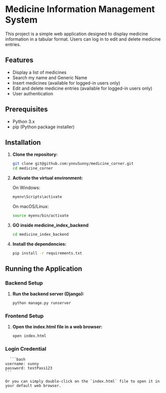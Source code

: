 # Medicine Information Management System

This project is a simple web application designed to display medicine information in a tabular format. Users can log in to edit and delete medicine entries.

## Features

- Display a list of medicines
- Search my name and Generic Name
- Insert medicines (available for logged-in users only)
- Edit and delete medicine entries (available for logged-in users only)
- User authentication

## Prerequisites

- Python 3.x
- pip (Python package installer)

## Installation

1. **Clone the repository:**

    ```bash
    git clone git@github.com:ynnuSunny/medicine_corner.git
    cd medicine_corner
    ```


2. **Activate the virtual environment:**

    On Windows:
    ```bash
    myenv\Scripts\activate
    ```

    On macOS/Linux:
    ```bash
    source myenv/bin/activate
    ```
3. **GO inside medicine_index_backend**

    ```bash
   cd medicine_index_backend
    ```
4. **Install the dependencies:**

    ```bash
    pip install -r requirements.txt
    ```

## Running the Application

### Backend Setup

1. **Run the backend server (Django):**

    ```bash
    python manage.py runserver
    ```

### Frontend Setup

1. **Open the index.html file in a web browser:**

    ```bash
    open index.html
    ```
### Login Credential
      ```bash
    username: sunny
    password: testPass123
    ```

    Or you can simply double-click on the `index.html` file to open it in your default web browser.

